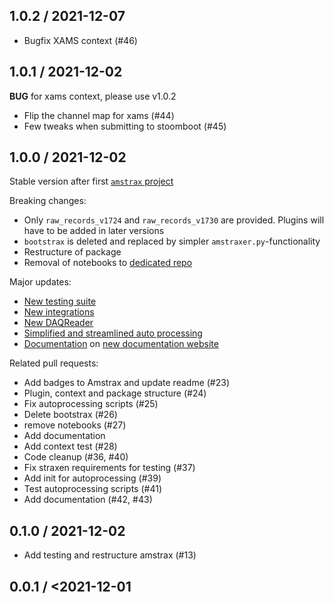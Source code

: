 1.0.2 / 2021-12-07
------------------
 - Bugfix XAMS context (#46)


1.0.1 / 2021-12-02
------------------
**BUG** for xams context, please use v1.0.2
- Flip the channel map for xams (#44)
- Few tweaks when submitting to stoomboot (#45)


1.0.0 / 2021-12-02
------------------
Stable version after first [`amstrax` project](https://github.com/XAMS-nikhef/amstrax/projects/1)

Breaking changes:
- Only `raw_records_v1724` and `raw_records_v1730` are provided. Plugins will have to be added in later versions
- `bootstrax` is deleted and replaced by simpler `amstraxer.py`-functionality
- Restructure of package
- Removal of notebooks to [dedicated repo](https://github.com/XAMS-nikhef/amstrax_notebooks)

Major updates:
- [New testing suite](https://github.com/XAMS-nikhef/amstrax/projects/1#column-17081786)
- [New integrations](https://github.com/XAMS-nikhef/amstrax/projects/1#column-17082170)
- [New DAQReader](https://github.com/XAMS-nikhef/amstrax/projects/1#column-17082394)
- [Simplified and streamlined auto processing](https://github.com/XAMS-nikhef/amstrax/projects/1#column-17082384)
- [Documentation](https://github.com/XAMS-nikhef/amstrax/projects/1#column-17082172) on [new documentation website](https://amstrax.readthedocs.io/en/latest/?badge=latest)

Related pull requests:
- Add badges to Amstrax and update readme (#23)
- Plugin, context and package structure (#24)
- Fix autoprocessing scripts (#25)
- Delete bootstrax (#26)
- remove notebooks (#27)
- Add documentation
- Add context test (#28)
- Code cleanup (#36, #40)
- Fix straxen requirements for testing (#37)
- Add init for autoprocessing (#39)
- Test autoprocessing scripts (#41)
- Add documentation (#42, #43)


0.1.0 / 2021-12-02
--------------------
- Add testing and restructure amstrax (#13)

0.0.1 / <2021-12-01
--------------------
